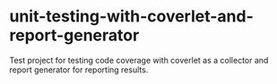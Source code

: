 # unit-testing-with-coverlet-and-report-generator

Test project for testing code coverage with coverlet as a collector and report generator for reporting results.
